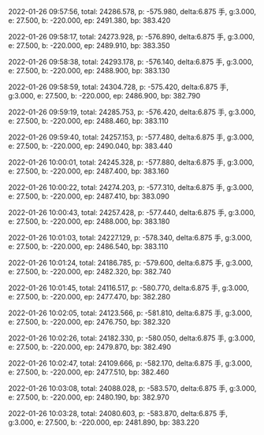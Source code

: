 2022-01-26 09:57:56, total: 24286.578, p: -575.980, delta:6.875 手, g:3.000, e: 27.500, b: -220.000, ep: 2491.380, bp: 383.420

2022-01-26 09:58:17, total: 24273.928, p: -576.890, delta:6.875 手, g:3.000, e: 27.500, b: -220.000, ep: 2489.910, bp: 383.350

2022-01-26 09:58:38, total: 24293.178, p: -576.140, delta:6.875 手, g:3.000, e: 27.500, b: -220.000, ep: 2488.900, bp: 383.130

2022-01-26 09:58:59, total: 24304.728, p: -575.420, delta:6.875 手, g:3.000, e: 27.500, b: -220.000, ep: 2486.900, bp: 382.790

2022-01-26 09:59:19, total: 24285.753, p: -576.420, delta:6.875 手, g:3.000, e: 27.500, b: -220.000, ep: 2488.460, bp: 383.110

2022-01-26 09:59:40, total: 24257.153, p: -577.480, delta:6.875 手, g:3.000, e: 27.500, b: -220.000, ep: 2490.040, bp: 383.440

2022-01-26 10:00:01, total: 24245.328, p: -577.880, delta:6.875 手, g:3.000, e: 27.500, b: -220.000, ep: 2487.400, bp: 383.160

2022-01-26 10:00:22, total: 24274.203, p: -577.310, delta:6.875 手, g:3.000, e: 27.500, b: -220.000, ep: 2487.410, bp: 383.090

2022-01-26 10:00:43, total: 24257.428, p: -577.440, delta:6.875 手, g:3.000, e: 27.500, b: -220.000, ep: 2488.000, bp: 383.180

2022-01-26 10:01:03, total: 24227.129, p: -578.340, delta:6.875 手, g:3.000, e: 27.500, b: -220.000, ep: 2486.540, bp: 383.110

2022-01-26 10:01:24, total: 24186.785, p: -579.600, delta:6.875 手, g:3.000, e: 27.500, b: -220.000, ep: 2482.320, bp: 382.740

2022-01-26 10:01:45, total: 24116.517, p: -580.770, delta:6.875 手, g:3.000, e: 27.500, b: -220.000, ep: 2477.470, bp: 382.280

2022-01-26 10:02:05, total: 24123.566, p: -581.810, delta:6.875 手, g:3.000, e: 27.500, b: -220.000, ep: 2476.750, bp: 382.320

2022-01-26 10:02:26, total: 24182.330, p: -580.050, delta:6.875 手, g:3.000, e: 27.500, b: -220.000, ep: 2479.870, bp: 382.490

2022-01-26 10:02:47, total: 24109.666, p: -582.170, delta:6.875 手, g:3.000, e: 27.500, b: -220.000, ep: 2477.510, bp: 382.460

2022-01-26 10:03:08, total: 24088.028, p: -583.570, delta:6.875 手, g:3.000, e: 27.500, b: -220.000, ep: 2480.190, bp: 382.970

2022-01-26 10:03:28, total: 24080.603, p: -583.870, delta:6.875 手, g:3.000, e: 27.500, b: -220.000, ep: 2481.890, bp: 383.220